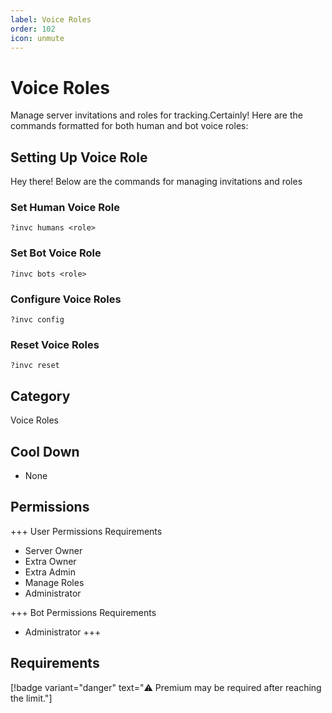 ```yaml
---
label: Voice Roles
order: 102
icon: unmute
---
```


# Voice Roles

Manage server invitations and roles for tracking.Certainly! Here are the commands formatted for both human and bot voice roles:

## Setting Up Voice Role

Hey there! Below are the commands for managing invitations and roles

### Set Human Voice Role

```
?invc humans <role>
```

### Set Bot Voice Role

```
?invc bots <role>
```

### Configure Voice Roles

```
?invc config
```

### Reset Voice Roles

```
?invc reset
```

## Category

Voice Roles

## Cool Down

- None

## Permissions

+++ User Permissions Requirements

- Server Owner
- Extra Owner
- Extra Admin
- Manage Roles
- Administrator

+++ Bot Permissions Requirements

- Administrator
  +++

## Requirements

[!badge variant="danger" text="⚠️ Premium may be required after reaching the limit."]

